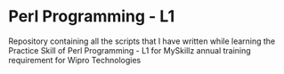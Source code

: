 # Perl Programming - L1
Repository containing all the scripts that I have written while learning the Practice Skill of Perl Programming - L1 for MySkillz annual training requirement for Wipro Technologies
